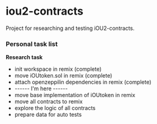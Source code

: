 # iou2-contracts

Project for researching and testing iOU2-contracts.

### Personal task list
**Research task**
- init workspace in remix (complete)
- move iOUtoken.sol in remix (complete)
- attach openzeppilin dependencies in remix (complete)
-  ------ I'm here ------
- move base implementation of iOUtoken in remix
- move all contracts to remix
- explore the logic of all contracts
- prepare data for auto tests